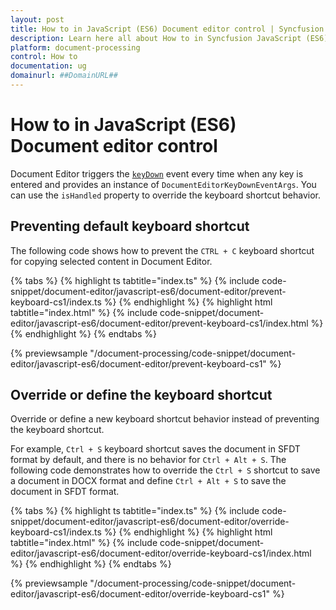 ```yaml
---
layout: post
title: How to in JavaScript (ES6) Document editor control | Syncfusion
description: Learn here all about How to in Syncfusion JavaScript (ES6) Document editor control of Syncfusion Essential JS 2 and more.
platform: document-processing
control: How to 
documentation: ug
domainurl: ##DomainURL##
---
```


# How to in JavaScript (ES6) Document editor control

Document Editor triggers the [`keyDown`](https://ej2.syncfusion.com/documentation/api/document-editor/documentEditorKeyDownEventArgs/) event every time when any key is entered and provides an instance of `DocumentEditorKeyDownEventArgs`. You can use the `isHandled` property to override the keyboard shortcut behavior.

## Preventing default keyboard shortcut

The following code shows how to prevent the `CTRL + C` keyboard shortcut for copying selected content in Document Editor.

 

 {% tabs %}
{% highlight ts tabtitle="index.ts" %}
{% include code-snippet/document-editor/javascript-es6/document-editor/prevent-keyboard-cs1/index.ts %}
{% endhighlight %}
{% highlight html tabtitle="index.html" %}
{% include code-snippet/document-editor/javascript-es6/document-editor/prevent-keyboard-cs1/index.html %}
{% endhighlight %}
{% endtabs %}
        
{% previewsample "/document-processing/code-snippet/document-editor/javascript-es6/document-editor/prevent-keyboard-cs1" %}

## Override or define the keyboard shortcut

Override or define a new keyboard shortcut behavior instead of preventing the keyboard shortcut.

For example, `Ctrl + S` keyboard shortcut saves the document in SFDT format by default, and there is no behavior for `Ctrl + Alt + S`. The following code demonstrates how to override the `Ctrl + S` shortcut to save a document in DOCX format and define `Ctrl + Alt + S` to save the document in SFDT format.

 

 {% tabs %}
{% highlight ts tabtitle="index.ts" %}
{% include code-snippet/document-editor/javascript-es6/document-editor/override-keyboard-cs1/index.ts %}
{% endhighlight %}
{% highlight html tabtitle="index.html" %}
{% include code-snippet/document-editor/javascript-es6/document-editor/override-keyboard-cs1/index.html %}
{% endhighlight %}
{% endtabs %}
        
{% previewsample "/document-processing/code-snippet/document-editor/javascript-es6/document-editor/override-keyboard-cs1" %}
